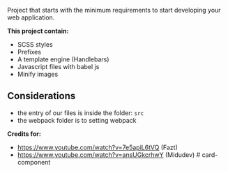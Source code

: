 Project that starts with the minimum requirements to start developing your web application. 

**This project contain:**
- SCSS styles
- Prefixes
- A template engine (Handlebars)
- Javascript files with babel js
- Minify images

## Considerations
- the entry of our files is inside the folder: `src`
- the webpack folder is to setting webpack

**Credits for:**
- https://www.youtube.com/watch?v=7e5apiL6tVQ (Fazt)
- https://www.youtube.com/watch?v=ansUGkcrhwY (Midudev)
#   c a r d - c o m p o n e n t  
 